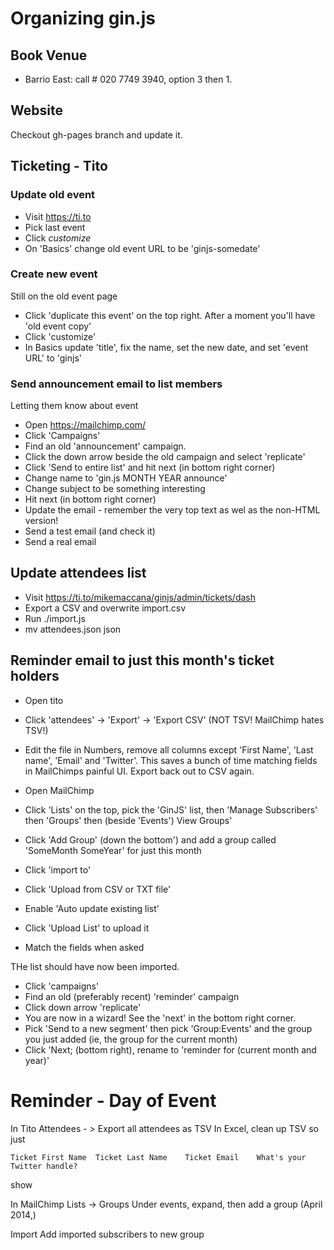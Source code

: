 # Organizing gin.js

## Book Venue

 - Barrio East: call # 020 7749 3940, option 3 then 1.

## Website

Checkout gh-pages branch and update it.

## Ticketing - Tito

### Update old event

 - Visit https://ti.to
 - Pick last event
 - Click *customize*
 - On 'Basics' change old event URL to be 'ginjs-somedate'

### Create new event

Still on the old event page

 - Click 'duplicate this event' on the top right. After a moment you'll have 'old event copy'
 - Click 'customize'
 - In Basics update 'title', fix the name, set the new date, and set 'event URL' to 'ginjs'

### Send announcement email to list members

Letting them know about event

 - Open https://mailchimp.com/
 - Click 'Campaigns'
 - Find an old 'announcement' campaign. 
 - Click the down arrow beside the old campaign and select 'replicate'
 - Click 'Send to entire list' and hit next (in bottom right corner)
 - Change name to 'gin.js MONTH YEAR announce'
 - Change subject to be something interesting
 - Hit next (in bottom right corner)
 - Update the email - remember the very top text as wel as the non-HTML version!
 - Send a test email (and check it)
 - Send a real email

## Update attendees list 

 - Visit https://ti.to/mikemaccana/ginjs/admin/tickets/dash
 - Export a CSV and overwrite import.csv
 - Run ./import.js
 - mv attendees.json json

## Reminder email to just this month's ticket holders

 - Open tito
 - Click 'attendees' -> 'Export' -> 'Export CSV' (NOT TSV! MailChimp hates TSV!)
 - Edit the file in Numbers, remove all columns except 'First Name', 'Last name', 'Email' and 'Twitter'. This saves a bunch of time matching fields in MailChimps painful UI. Export back out to CSV again.

 - Open MailChimp
 - Click 'Lists' on the top, pick the 'GinJS' list, then 'Manage Subscribers' then 'Groups' then (beside 'Events') View Groups'
 - Click 'Add Group' (down the bottom') and add a group called 'SomeMonth SomeYear' for just this month
 - Click 'import to'
 - Click 'Upload from CSV or TXT file'
 - Enable 'Auto update existing list'
 - Click 'Upload List' to upload it
 - Match the fields when asked

THe list should have now been imported.

 - Click 'campaigns'
 - Find an old (preferably recent) 'reminder' campaign
 - Click down arrow 'replicate'
 - You are now in a wizard! See the 'next' in the bottom right corner.
 - Pick 'Send to a new segment' then pick 'Group:Events' and the group you just added (ie, the group for the current month)
- Click 'Next; (bottom right), rename to 'reminder for (current month and year)'

# Reminder - Day of Event

In Tito Attendees - > Export all attendees as TSV
In Excel, clean up TSV so just

    Ticket First Name  Ticket Last Name    Ticket Email    What's your Twitter handle?

show



In MailChimp
Lists -> Groups
Under events, expand, then add a group (April 2014,)

Import
Add imported subscribers to new group
